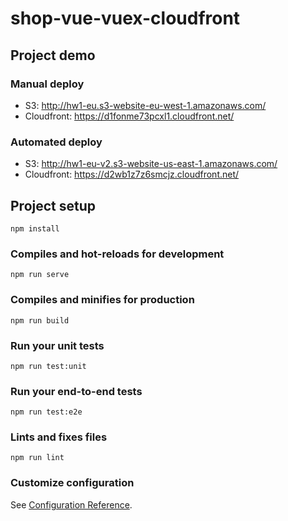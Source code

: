 # shop-vue-vuex-cloudfront

## Project demo
### Manual deploy
- S3: http://hw1-eu.s3-website-eu-west-1.amazonaws.com/
- Cloudfront: https://d1fonme73pcxl1.cloudfront.net/

### Automated deploy
- S3: http://hw1-eu-v2.s3-website-us-east-1.amazonaws.com/
- Cloudfront: https://d2wb1z7z6smcjz.cloudfront.net/


## Project setup
```
npm install
```

### Compiles and hot-reloads for development
```
npm run serve
```

### Compiles and minifies for production
```
npm run build
```

### Run your unit tests
```
npm run test:unit
```

### Run your end-to-end tests
```
npm run test:e2e
```

### Lints and fixes files
```
npm run lint
```

### Customize configuration
See [Configuration Reference](https://cli.vuejs.org/config/).
